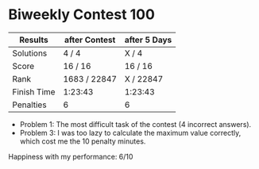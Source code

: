 # Biweekly Contest 100


| Results     | after Contest | after 5 Days |
| ---         | ---           | ---          |
| Solutions   | 4  / 4        | X / 4        |
| Score       | 16 / 16       | 16 / 16      |
| Rank        | 1683 / 22847  | X / 22847    |
| Finish Time | 1:23:43       | 1:23:43      |
| Penalties   | 6             | 6            |

- Problem 1: The most difficult task of the contest (4 incorrect answers).
- Problem 3: I was too lazy to calculate the maximum value correctly, which cost me the 10 penalty minutes.

Happiness with my performance: 6/10